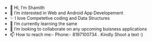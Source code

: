 - 👋 Hi, I’m Shamith
- 👀 I’m interested in Web and Android App Developement
- ✨ I love Competetive coding and Data Structures
- 🌱 I’m currently learning the same 
- 💞️ I’m looking to collaborate on any upcoming buisness applications
- 📫 How to reach me:- Phone:- 8197100734 . Kindly Shoot a text :) 

<!---
Andromeda227799/Andromeda227799 is a ✨ special ✨ repository because its `README.md` (this file) appears on your GitHub profile.
You can click the Preview link to take a look at your changes.
--->
